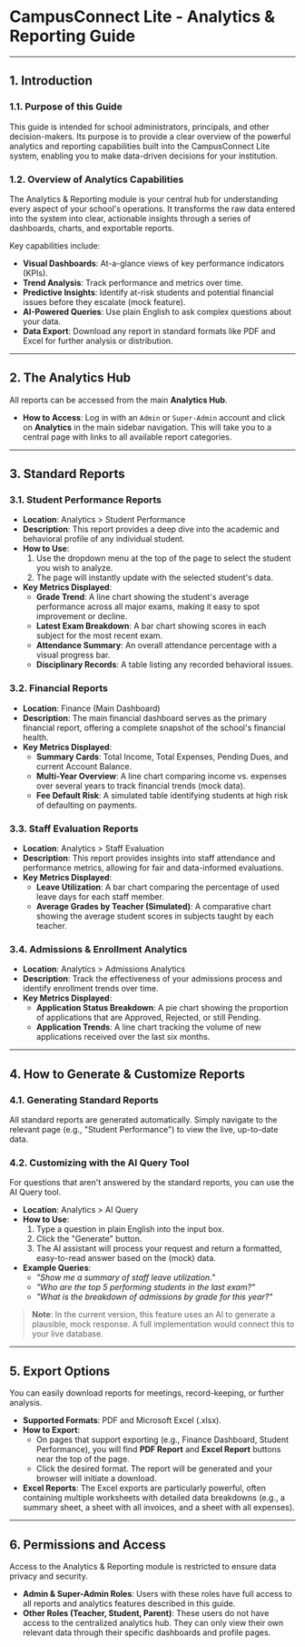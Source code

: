 # CampusConnect Lite - Analytics & Reporting Guide

---

## 1. Introduction

### 1.1. Purpose of this Guide

This guide is intended for school administrators, principals, and other decision-makers. Its purpose is to provide a clear overview of the powerful analytics and reporting capabilities built into the CampusConnect Lite system, enabling you to make data-driven decisions for your institution.

### 1.2. Overview of Analytics Capabilities

The Analytics & Reporting module is your central hub for understanding every aspect of your school's operations. It transforms the raw data entered into the system into clear, actionable insights through a series of dashboards, charts, and exportable reports.

Key capabilities include:

- **Visual Dashboards**: At-a-glance views of key performance indicators (KPIs).
- **Trend Analysis**: Track performance and metrics over time.
- **Predictive Insights**: Identify at-risk students and potential financial issues before they escalate (mock feature).
- **AI-Powered Queries**: Use plain English to ask complex questions about your data.
- **Data Export**: Download any report in standard formats like PDF and Excel for further analysis or distribution.

---

## 2. The Analytics Hub

All reports can be accessed from the main **Analytics Hub**.

- **How to Access**: Log in with an `Admin` or `Super-Admin` account and click on **Analytics** in the main sidebar navigation. This will take you to a central page with links to all available report categories.

---

## 3. Standard Reports

### 3.1. Student Performance Reports

- **Location**: Analytics > Student Performance
- **Description**: This report provides a deep dive into the academic and behavioral profile of any individual student.
- **How to Use**:
  1. Use the dropdown menu at the top of the page to select the student you wish to analyze.
  2. The page will instantly update with the selected student's data.
- **Key Metrics Displayed**:
  - **Grade Trend**: A line chart showing the student's average performance across all major exams, making it easy to spot improvement or decline.
  - **Latest Exam Breakdown**: A bar chart showing scores in each subject for the most recent exam.
  - **Attendance Summary**: An overall attendance percentage with a visual progress bar.
  - **Disciplinary Records**: A table listing any recorded behavioral issues.

### 3.2. Financial Reports

- **Location**: Finance (Main Dashboard)
- **Description**: The main financial dashboard serves as the primary financial report, offering a complete snapshot of the school's financial health.
- **Key Metrics Displayed**:
  - **Summary Cards**: Total Income, Total Expenses, Pending Dues, and current Account Balance.
  - **Multi-Year Overview**: A line chart comparing income vs. expenses over several years to track financial trends (mock data).
  - **Fee Default Risk**: A simulated table identifying students at high risk of defaulting on payments.

### 3.3. Staff Evaluation Reports

- **Location**: Analytics > Staff Evaluation
- **Description**: This report provides insights into staff attendance and performance metrics, allowing for fair and data-informed evaluations.
- **Key Metrics Displayed**:
  - **Leave Utilization**: A bar chart comparing the percentage of used leave days for each staff member.
  - **Average Grades by Teacher (Simulated)**: A comparative chart showing the average student scores in subjects taught by each teacher.

### 3.4. Admissions & Enrollment Analytics

- **Location**: Analytics > Admissions Analytics
- **Description**: Track the effectiveness of your admissions process and identify enrollment trends over time.
- **Key Metrics Displayed**:
  - **Application Status Breakdown**: A pie chart showing the proportion of applications that are Approved, Rejected, or still Pending.
  - **Application Trends**: A line chart tracking the volume of new applications received over the last six months.

---

## 4. How to Generate & Customize Reports

### 4.1. Generating Standard Reports

All standard reports are generated automatically. Simply navigate to the relevant page (e.g., "Student Performance") to view the live, up-to-date data.

### 4.2. Customizing with the AI Query Tool

For questions that aren't answered by the standard reports, you can use the AI Query tool.

- **Location**: Analytics > AI Query
- **How to Use**:
  1. Type a question in plain English into the input box.
  2. Click the "Generate" button.
  3. The AI assistant will process your request and return a formatted, easy-to-read answer based on the (mock) data.
- **Example Queries**:
  - _"Show me a summary of staff leave utilization."_
  - _"Who are the top 5 performing students in the last exam?"_
  - _"What is the breakdown of admissions by grade for this year?"_

> **Note**: In the current version, this feature uses an AI to generate a plausible, mock response. A full implementation would connect this to your live database.

---

## 5. Export Options

You can easily download reports for meetings, record-keeping, or further analysis.

- **Supported Formats**: PDF and Microsoft Excel (.xlsx).
- **How to Export**:
  - On pages that support exporting (e.g., Finance Dashboard, Student Performance), you will find **PDF Report** and **Excel Report** buttons near the top of the page.
  - Click the desired format. The report will be generated and your browser will initiate a download.
- **Excel Reports**: The Excel exports are particularly powerful, often containing multiple worksheets with detailed data breakdowns (e.g., a summary sheet, a sheet with all invoices, and a sheet with all expenses).

---

## 6. Permissions and Access

Access to the Analytics & Reporting module is restricted to ensure data privacy and security.

- **Admin & Super-Admin Roles**: Users with these roles have full access to all reports and analytics features described in this guide.
- **Other Roles (Teacher, Student, Parent)**: These users do not have access to the centralized analytics hub. They can only view their own relevant data through their specific dashboards and profile pages.
